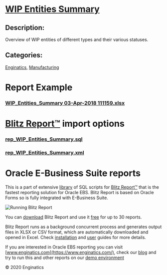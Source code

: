 # [WIP Entities Summary](https://www.enginatics.com/reports/wip-entities-summary)
## Description: 
Overview of WIP entities of different types and their various statuses.
## Categories: 
[Enginatics](https://www.enginatics.com/library/?pg=1&category[]=Enginatics), [Manufacturing](https://www.enginatics.com/library/?pg=1&category[]=Manufacturing)
# Report Example
### [WIP_Entities_Summary 03-Apr-2018 111159.xlsx](https://www.enginatics.com/example/wip-entities-summary)
# [Blitz Report™](https://www.enginatics.com/blitz-report) import options
### [rep_WIP_Entities_Summary.sql](https://www.enginatics.com/export/wip-entities-summary)
### [rep_WIP_Entities_Summary.xml](https://www.enginatics.com/xml/wip-entities-summary)
# Oracle E-Business Suite reports

This is a part of extensive [library](https://www.enginatics.com/library/) of SQL scripts for [Blitz Report™](https://www.enginatics.com/blitz-report/) that is the fastest reporting solution for Oracle EBS. Blitz Report is based on Oracle Forms so is fully integrated with E-Business Suite. 

![Running Blitz Report](https://www.enginatics.com/wp-content/uploads/2018/01/Running-blitz-report.png) 

You can [download](https://www.enginatics.com/download/) Blitz Report and use it [free](https://www.enginatics.com/pricing/) for up to 30 reports. 

Blitz Report runs as a background concurrent process and generates output files in XLSX or CSV format, which are automatically downloaded and opened in Excel. Check [installation](https://www.enginatics.com/installation-guide/) and [user](https://www.enginatics.com/user-guide/) guides for more details.

If you are interested in Oracle EBS reporting you can visit [www.enginatics.com](https://www.enginatics.com/), check our [blog](https://www.enginatics.com/blog) and try to run this and other reports on our [demo environment](http://demo.enginatics.com/)

© 2020 Enginatics